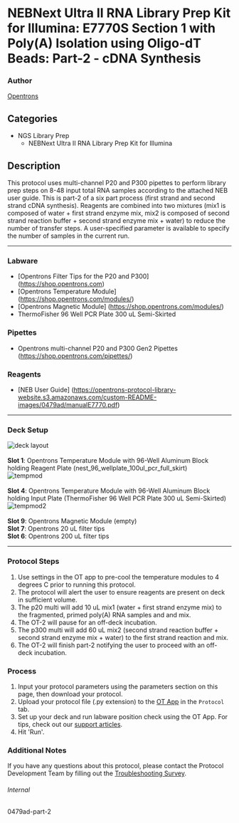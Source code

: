 # NEBNext Ultra II RNA Library Prep Kit for Illumina: E7770S Section 1 with Poly(A) Isolation using Oligo-dT Beads: Part-2 - cDNA Synthesis

### Author
[Opentrons](https://opentrons.com/)




## Categories
* NGS Library Prep
	* NEBNext Ultra II RNA Library Prep Kit for Illumina

## Description
This protocol uses multi-channel P20 and P300 pipettes to perform library prep steps on 8-48 input total RNA samples according to the attached NEB user guide. This is part-2 of a six part process (first strand and second strand cDNA synthesis). Reagents are combined into two mixtures (mix1 is composed of water + first strand enzyme mix, mix2 is composed of second strand reaction buffer + second strand enzyme mix + water)  to reduce the number of transfer steps. A user-specified parameter is available to specify the number of samples in the current run.


---


### Labware
* [Opentrons Filter Tips for the P20 and P300] (https://shop.opentrons.com)
* [Opentrons Temperature Module] (https://shop.opentrons.com/modules/)
* [Opentrons Magnetic Module] (https://shop.opentrons.com/modules/)
* ThermoFisher 96 Well PCR Plate 300 uL Semi-Skirted


### Pipettes
* Opentrons multi-channel P20 and P300 Gen2 Pipettes (https://shop.opentrons.com/pipettes/)

### Reagents
* [NEB User Guide] (https://opentrons-protocol-library-website.s3.amazonaws.com/custom-README-images/0479ad/manualE7770.pdf)

---

### Deck Setup
![deck layout](https://opentrons-protocol-library-website.s3.amazonaws.com/custom-README-images/0479ad/screenshot2-deck.png)
</br>
</br>
**Slot 1**: Opentrons Temperature Module with 96-Well Aluminum Block holding Reagent Plate (nest_96_wellplate_100ul_pcr_full_skirt) </br>
![tempmod](https://opentrons-protocol-library-website.s3.amazonaws.com/custom-README-images/0479ad/screenshot2-reagentplateon1.png)
</br>
</br>
**Slot 4**: Opentrons Temperature Module with 96-Well Aluminum Block holding Input Plate (ThermoFisher 96 Well PCR Plate 300 uL Semi-Skirted) </br>
![tempmod2](https://opentrons-protocol-library-website.s3.amazonaws.com/custom-README-images/0479ad/screenshot2-inputplateon4.png)
</br>
</br>
**Slot 9**: Opentrons Magnetic Module (empty) </br>
**Slot 7**: Opentrons 20 uL filter tips </br>
**Slot 6**: Opentrons 200 uL filter tips </br>


---

### Protocol Steps
1. Use settings in the OT app to pre-cool the temperature modules to 4 degrees C prior to running this protocol.
2. The protocol will alert the user to ensure reagents are present on deck in sufficient volume.
3. The p20 multi will add 10 uL mix1 (water + first strand enzyme mix) to the fragmented, primed poly(A) RNA samples and and mix.
4. The OT-2 will pause for an off-deck incubation.
5. The p300 multi will add 60 uL mix2 (second strand reaction buffer + second strand enzyme mix + water) to the first strand reaction and mix.
6. The OT-2 will finish part-2 notifying the user to proceed with an off-deck incubation.

### Process
1. Input your protocol parameters using the parameters section on this page, then download your protocol.
2. Upload your protocol file (.py extension) to the [OT App](https://opentrons.com/ot-app) in the `Protocol` tab.
3. Set up your deck and run labware position check using the OT App. For tips, check out our [support articles](https://support.opentrons.com/en/collections/1559720-guide-for-getting-started-with-the-ot-2).
4. Hit 'Run'.

### Additional Notes
If you have any questions about this protocol, please contact the Protocol Development Team by filling out the [Troubleshooting Survey](https://protocol-troubleshooting.paperform.co/).

###### Internal
0479ad-part-2
